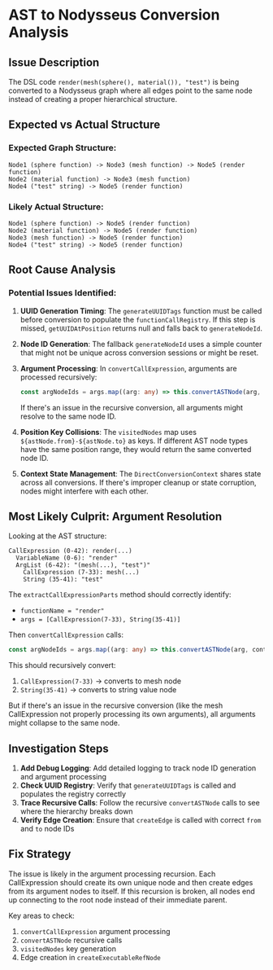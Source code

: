 # AST to Nodysseus Conversion Analysis

## Issue Description
The DSL code `render(mesh(sphere(), material()), "test")` is being converted to a Nodysseus graph where all edges point to the same node instead of creating a proper hierarchical structure.

## Expected vs Actual Structure

### Expected Graph Structure:
```
Node1 (sphere function) -> Node3 (mesh function) -> Node5 (render function)
Node2 (material function) -> Node3 (mesh function)
Node4 ("test" string) -> Node5 (render function)
```

### Likely Actual Structure:
```
Node1 (sphere function) -> Node5 (render function)
Node2 (material function) -> Node5 (render function)  
Node3 (mesh function) -> Node5 (render function)
Node4 ("test" string) -> Node5 (render function)
```

## Root Cause Analysis

### Potential Issues Identified:

1. **UUID Generation Timing**: The `generateUUIDTags` function must be called before conversion to populate the `functionCallRegistry`. If this step is missed, `getUUIDAtPosition` returns null and falls back to `generateNodeId`.

2. **Node ID Generation**: The fallback `generateNodeId` uses a simple counter that might not be unique across conversion sessions or might be reset.

3. **Argument Processing**: In `convertCallExpression`, arguments are processed recursively:
   ```typescript
   const argNodeIds = args.map((arg: any) => this.convertASTNode(arg, context));
   ```
   If there's an issue in the recursive conversion, all arguments might resolve to the same node ID.

4. **Position Key Collisions**: The `visitedNodes` map uses `${astNode.from}-${astNode.to}` as keys. If different AST node types have the same position range, they would return the same converted node ID.

5. **Context State Management**: The `DirectConversionContext` shares state across all conversions. If there's improper cleanup or state corruption, nodes might interfere with each other.

## Most Likely Culprit: Argument Resolution

Looking at the AST structure:
```
CallExpression (0-42): render(...)
  VariableName (0-6): "render"
  ArgList (6-42): "(mesh(...), "test")"
    CallExpression (7-33): mesh(...)
    String (35-41): "test"
```

The `extractCallExpressionParts` method should correctly identify:
- `functionName = "render"`
- `args = [CallExpression(7-33), String(35-41)]`

Then `convertCallExpression` calls:
```typescript
const argNodeIds = args.map((arg: any) => this.convertASTNode(arg, context));
```

This should recursively convert:
1. `CallExpression(7-33)` → converts to mesh node
2. `String(35-41)` → converts to string value node

But if there's an issue in the recursive conversion (like the mesh CallExpression not properly processing its own arguments), all arguments might collapse to the same node.

## Investigation Steps

1. **Add Debug Logging**: Add detailed logging to track node ID generation and argument processing
2. **Check UUID Registry**: Verify that `generateUUIDTags` is called and populates the registry correctly
3. **Trace Recursive Calls**: Follow the recursive `convertASTNode` calls to see where the hierarchy breaks down
4. **Verify Edge Creation**: Ensure that `createEdge` is called with correct `from` and `to` node IDs

## Fix Strategy

The issue is likely in the argument processing recursion. Each CallExpression should create its own unique node and then create edges from its argument nodes to itself. If this recursion is broken, all nodes end up connecting to the root node instead of their immediate parent.

Key areas to check:
1. `convertCallExpression` argument processing
2. `convertASTNode` recursive calls
3. `visitedNodes` key generation
4. Edge creation in `createExecutableRefNode`